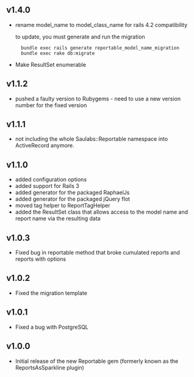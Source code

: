 v1.4.0
------

* rename model_name to model_class_name for rails 4.2 compatibility
    
    to update, you must generate and run the migration

    	bundle exec rails generate reportable_model_name_migration
    	bundle exec rake db:migrate
* Make ResultSet enumerable

v1.1.2
------

* pushed a faulty version to Rubygems - need to use a new version number for the fixed version

v1.1.1
------

* not including the whole Saulabs::Reportable namespace into ActiveRecord anymore.

v1.1.0
------

* added configuration options
* added support for Rails 3
* added generator for the packaged RaphaelJs
* added generator for the packaged jQuery flot
* moved tag helper to ReportTagHelper
* added the ResultSet class that allows access to the model name and report name via the resulting data

v1.0.3
------

* Fixed bug in reportable method that broke cumulated reports and reports with options

v1.0.2
------

* Fixed the migration template

v1.0.1
------

* Fixed a bug with PostgreSQL

v1.0.0
------

* Initial release of the new Reportable gem (formerly known as the ReportsAsSparkline plugin)